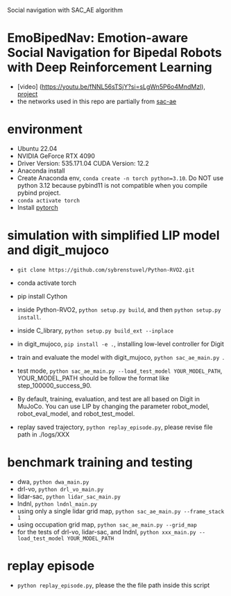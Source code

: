 Social navigation with SAC_AE algorithm
#  EmoBipedNav: Emotion-aware Social Navigation for Bipedal Robots with Deep Reinforcement Learning
- [video] (https://youtu.be/fNNL56sTSjY?si=sLgWn5P6o4MndMzl), [project](https://gatech-lidar.github.io/emobipednav.github.io/)
- the networks used in this repo are partially from [sac-ae](https://github.com/denisyarats/pytorch_sac_ae) 

# environment
- Ubuntu 22.04
- NVIDIA GeForce RTX 4090
- Driver Version: 535.171.04   CUDA Version: 12.2
- Anaconda install
- Create Anaconda env, ```conda create -n torch python=3.10```. Do NOT use python 3.12 because pybind11 is not compatible when you compile pybind project.
- ```conda activate torch```
- Install [pytorch](https://pytorch.org/get-started/locally/)


# simulation with simplified LIP model and digit_mujoco
- ```git clone https://github.com/sybrenstuvel/Python-RVO2.git```
- conda activate torch
- pip install Cython
- inside Python-RVO2, ```python setup.py build```, and then ```python setup.py install```.

- inside C_library, ```python setup.py build_ext --inplace```
- in digit_mujoco, ```pip install -e .```, installing low-level controller for Digit
- train and evaluate the model with digit_mujoco, ```python sac_ae_main.py ```.
- test mode, ```python sac_ae_main.py --load_test_model YOUR_MODEL_PATH```, YOUR_MODEL_PATH should be follow the format like step_100000_success_90.
- By default, training, evaluation, and test are all based on Digit in MuJoCo. You can use LIP by changing the parameter robot_model, robot_eval_model, and robot_test_model.

- replay saved trajectory, ```python replay_episode.py```, please revise file path in ./logs/XXX

# benchmark training and testing
- dwa, ```python dwa_main.py```
- drl-vo, ```python drl_vo_main.py```
- lidar-sac, ```python lidar_sac_main.py```
- lndnl, ```python lndnl_main.py```
- using only a single lidar grid map, ```python sac_ae_main.py --frame_stack 1```
- using occupation grid map, ```python sac_ae_main.py --grid_map```
- for the tests of drl-vo, lidar-sac, and lndnl, ```python xxx_main.py --load_test_model YOUR_MODEL_PATH```

# replay episode
- ```python replay_episode.py```, please the the file path inside this script


